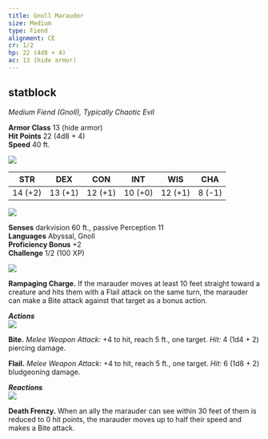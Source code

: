 ```yaml
---
title: Gnoll Marauder
size: Medium
type: Fiend
alignment: CE
cr: 1/2
hp: 22 (4d8 + 4)
ac: 13 (hide armor)
---
```


## statblock

_Medium Fiend (Gnoll), Typically Chaotic Evil_

**Armor Class** 13 (hide armor)  
**Hit Points** 22 (4d8 + 4)  
**Speed** 40 ft.

![](https://www.dndbeyond.com/file-attachments/0/579/stat-block-header-bar.svg)

|STR|DEX|CON|INT|WIS|CHA|
|---|---|---|---|---|---|
|14 (+2)|13 (+1)|12 (+1)|10 (+0)|12 (+1)|8 (-1)|

![](https://www.dndbeyond.com/file-attachments/0/579/stat-block-header-bar.svg)

**Senses** darkvision 60 ft., passive Perception 11  
**Languages** Abyssal, Gnoll  
**Proficiency Bonus** +2  
**Challenge** 1/2 (100 XP)

![](https://www.dndbeyond.com/file-attachments/0/579/stat-block-header-bar.svg)

**Rampaging Charge.** If the marauder moves at least 10 feet straight toward a creature and hits them with a Flail attack on the same turn, the marauder can make a Bite attack against that target as a bonus action.

_**Actions**_  
![](https://www.dndbeyond.com/file-attachments/0/579/stat-block-header-bar.svg)

**Bite.** _Melee Weapon Attack:_ +4 to hit, reach 5 ft., one target. _Hit:_ 4 (1d4 + 2) piercing damage.

**Flail.** _Melee Weapon Attack:_ +4 to hit, reach 5 ft., one target. _Hit:_ 6 (1d8 + 2) bludgeoning damage.

_**Reactions**_  
![](https://www.dndbeyond.com/file-attachments/0/579/stat-block-header-bar.svg)

**Death Frenzy.** When an ally the marauder can see within 30 feet of them is reduced to 0 hit points, the marauder moves up to half their speed and makes a Bite attack.
